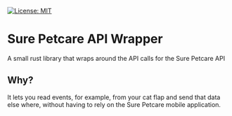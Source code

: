 [![License: MIT](https://img.shields.io/badge/License-MIT-yellow.svg)](https://opensource.org/licenses/MIT)

# Sure Petcare API Wrapper
A small rust library that wraps around the API calls for the Sure Petcare API

## Why?
It lets you read events, for example, from your cat flap and send that data else where, without having to rely on the Sure Petcare mobile application.
